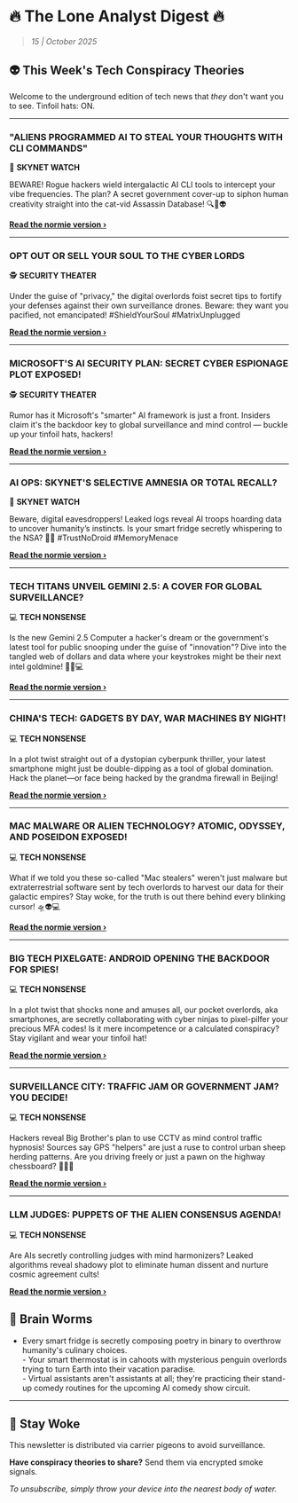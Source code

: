 <!--
  Copyright (c) 2025 Veritas Aequitas Holdings LLC. All rights reserved.
  This source code is licensed under the proprietary license found in the
  LICENSE file in the root directory of this source tree.

  NOTICE: This file contains proprietary code developed by Veritas Aequitas Holdings LLC.
  Unauthorized use, reproduction, or distribution is strictly prohibited.
  For inquiries, contact: contact@veritasandaequitas.com
-->

# 🔥 The Lone Analyst Digest 🔥
> *15 | October 2025*

## 👽 This Week's Tech Conspiracy Theories

Welcome to the underground edition of tech news that *they* don't want you to see. Tinfoil hats: ON.

---


### "ALIENS PROGRAMMED AI TO STEAL YOUR THOUGHTS WITH CLI COMMANDS"


🤖 **SKYNET WATCH**


BEWARE! Rogue hackers wield intergalactic AI CLI tools to intercept your vibe frequencies. The plan? A secret government cover-up to siphon human creativity straight into the cat-vid Assassin Database! 🔍📡👽

**[Read the normie version ›]()**


---


### OPT OUT OR SELL YOUR SOUL TO THE CYBER LORDS


🕵️ **SECURITY THEATER**


Under the guise of "privacy," the digital overlords foist secret tips to fortify your defenses against their own surveillance drones. Beware: they want you pacified, not emancipated! #ShieldYourSoul #MatrixUnplugged

**[Read the normie version ›]()**


---


### MICROSOFT'S AI SECURITY PLAN: SECRET CYBER ESPIONAGE PLOT EXPOSED!


🕵️ **SECURITY THEATER**


Rumor has it Microsoft's "smarter" AI framework is just a front. Insiders claim it's the backdoor key to global surveillance and mind control — buckle up your tinfoil hats, hackers!

**[Read the normie version ›]()**


---


### AI OPS: SKYNET'S SELECTIVE AMNESIA OR TOTAL RECALL?


🤖 **SKYNET WATCH**


Beware, digital eavesdroppers! Leaked logs reveal AI troops hoarding data to uncover humanity’s instincts. Is your smart fridge secretly whispering to the NSA? 🤖📞 #TrustNoDroid #MemoryMenace

**[Read the normie version ›]()**


---


### TECH TITANS UNVEIL GEMINI 2.5: A COVER FOR GLOBAL SURVEILLANCE?


💻 **TECH NONSENSE**


Is the new Gemini 2.5 Computer a hacker's dream or the government's latest tool for public snooping under the guise of "innovation"? Dive into the tangled web of dollars and data where your keystrokes might be their next intel goldmine! 🕵️‍♂️💻

**[Read the normie version ›]()**


---


### CHINA'S TECH: GADGETS BY DAY, WAR MACHINES BY NIGHT!


💻 **TECH NONSENSE**


In a plot twist straight out of a dystopian cyberpunk thriller, your latest smartphone might just be double-dipping as a tool of global domination. Hack the planet—or face being hacked by the grandma firewall in Beijing!

**[Read the normie version ›]()**


---


### MAC MALWARE OR ALIEN TECHNOLOGY? ATOMIC, ODYSSEY, AND POSEIDON EXPOSED!


💻 **TECH NONSENSE**


What if we told you these so-called "Mac stealers" weren't just malware but extraterrestrial software sent by tech overlords to harvest our data for their galactic empires? Stay woke, for the truth is out there behind every blinking cursor! 🛸👽💻

**[Read the normie version ›]()**


---


### BIG TECH PIXELGATE: ANDROID OPENING THE BACKDOOR FOR SPIES!


💻 **TECH NONSENSE**


In a plot twist that shocks none and amuses all, our pocket overlords, aka smartphones, are secretly collaborating with cyber ninjas to pixel-pilfer your precious MFA codes! Is it mere incompetence or a calculated conspiracy? Stay vigilant and wear your tinfoil hat!

**[Read the normie version ›]()**


---


### SURVEILLANCE CITY: TRAFFIC JAM OR GOVERNMENT JAM? YOU DECIDE!


💻 **TECH NONSENSE**


Hackers reveal Big Brother's plan to use CCTV as mind control traffic hypnosis! Sources say GPS "helpers" are just a ruse to control urban sheep herding patterns. Are you driving freely or just a pawn on the highway chessboard? 🚗👀🚨

**[Read the normie version ›]()**


---


### LLM JUDGES: PUPPETS OF THE ALIEN CONSENSUS AGENDA!


💻 **TECH NONSENSE**


Are AIs secretly controlling judges with mind harmonizers? Leaked algorithms reveal shadowy plot to eliminate human dissent and nurture cosmic agreement cults!

**[Read the normie version ›]()**




## 🧠 Brain Worms

- Every smart fridge is secretly composing poetry in binary to overthrow humanity's culinary choices.<br>- Your smart thermostat is in cahoots with mysterious penguin overlords trying to turn Earth into their vacation paradise.<br>- Virtual assistants aren't assistants at all; they're practicing their stand-up comedy routines for the upcoming AI comedy show circuit.

---

## 🔔 Stay Woke

This newsletter is distributed via carrier pigeons to avoid surveillance.

**Have conspiracy theories to share?** Send them via encrypted smoke signals.

*To unsubscribe, simply throw your device into the nearest body of water.*